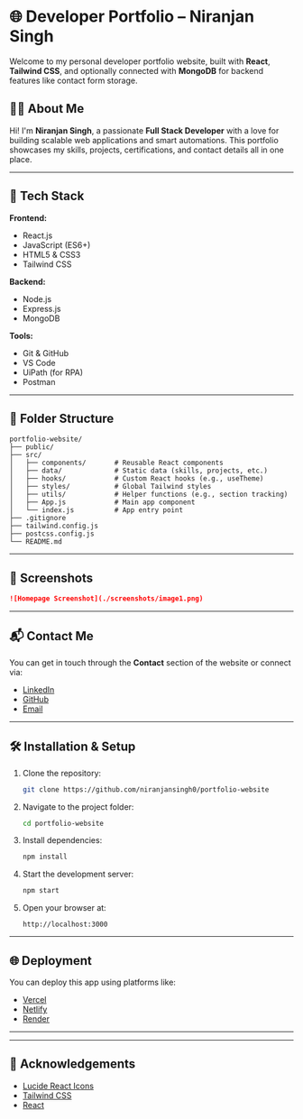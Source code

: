 # 🌐 Developer Portfolio – Niranjan Singh

Welcome to my personal developer portfolio website, built with **React**, **Tailwind CSS**, and optionally connected with **MongoDB** for backend features like contact form storage.

## 🧑‍💻 About Me

Hi! I'm **Niranjan Singh**, a passionate **Full Stack Developer** with a love for building scalable web applications and smart automations. This portfolio showcases my skills, projects, certifications, and contact details all in one place.

---

## 🚀 Tech Stack

**Frontend:**
- React.js
- JavaScript (ES6+)
- HTML5 & CSS3
- Tailwind CSS

**Backend:**
- Node.js
- Express.js
- MongoDB

**Tools:**
- Git & GitHub
- VS Code
- UiPath (for RPA)
- Postman

---

## 📁 Folder Structure

```
portfolio-website/
├── public/
├── src/
│   ├── components/       # Reusable React components
│   ├── data/             # Static data (skills, projects, etc.)
│   ├── hooks/            # Custom React hooks (e.g., useTheme)
│   ├── styles/           # Global Tailwind styles
│   ├── utils/            # Helper functions (e.g., section tracking)
│   ├── App.js            # Main app component
│   └── index.js          # App entry point
├── .gitignore
├── tailwind.config.js
├── postcss.config.js
└── README.md
```

---

## 📸 Screenshots



```markdown
![Homepage Screenshot](./screenshots/image1.png)
```

--- 

## 📬 Contact Me

You can get in touch through the **Contact** section of the website or connect via:

- [LinkedIn](https://www.linkedin.com/in/niranjan-singh-56541126b/)
- [GitHub](https://github.com/niranjansingh0)
- [Email](mailto:ns916169@gmail.com)

---

## 🛠️ Installation & Setup

1. Clone the repository:
   ```bash
   git clone https://github.com/niranjansingh0/portfolio-website
   ```

2. Navigate to the project folder:
   ```bash
   cd portfolio-website
   ```

3. Install dependencies:
   ```bash
   npm install
   ```

4. Start the development server:
   ```bash
   npm start
   ```

5. Open your browser at:
   ```
   http://localhost:3000
   ```

---

## 🌐 Deployment

You can deploy this app using platforms like:
- [Vercel](https://vercel.com/)
- [Netlify](https://www.netlify.com/)
- [Render](https://render.com/)

---





---

## 🙌 Acknowledgements

- [Lucide React Icons](https://lucide.dev/)
- [Tailwind CSS](https://tailwindcss.com/)
- [React](https://reactjs.org/)
